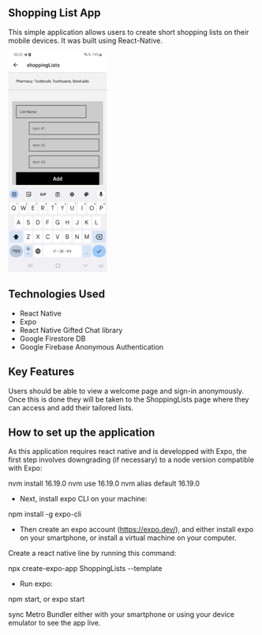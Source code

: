## Shopping List App

This simple application allows users to create short shopping lists on their mobile devices. It was built using React-Native.

<img src="./assets/SC.jpg" alt="shopping list app screen shot" width="200"/>

## Technologies Used

- React Native
- Expo
- React Native Gifted Chat library
- Google Firestore DB
- Google Firebase Anonymous Authentication

## Key Features

Users should be able to view a welcome page and sign-in anonymously. Once this is done they will be taken to the ShoppingLists page where they can access and add their tailored lists.

## How to set up the application

As this application requires react native and is developped with Expo, the first step involves downgrading (if necessary) to a node version compatible with Expo:

nvm install 16.19.0
nvm use 16.19.0
nvm alias default 16.19.0

* Next, install expo CLI on your machine: 

npm install -g expo-cli

* Then create an expo account (https://expo.dev/), and either install expo on your smartphone, or install a virtual machine on your computer.

Create a react native line by running this command:

npx create-expo-app ShoppingLists --template

* Run expo:

npm start, or expo start

sync Metro Bundler either with your smartphone or using your device emulator to see the app live.